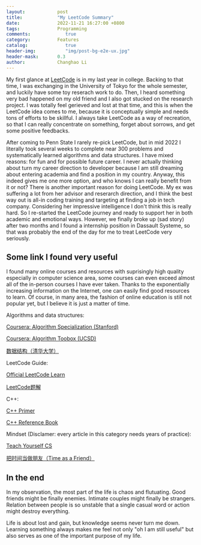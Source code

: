 ```yaml
---
layout:            post
title:             "My LeetCode Summary"
date:              2022-11-21 16:27:00 +0800
tags:              Programming
comments:			  true
category:          Features
catalog:    		  true
header-img: 		  "img/post-bg-e2e-ux.jpg"
header-mask:       0.3
author:            Changhao Li
---
```


My first glance at [LeetCode](https://leetcode.com/problemset/all/) is in my last year in college. Backing to that time, I was exchanging in the University of Tokyo for the whole semester, and luckily have some toy reserach work to do. Then, I heard something very bad happened on my old friend and I also got stucked on the research project. I was totally feel gerieved and lost at that time, and this is when the LeetCode idea comes to me, because it is conceptually simple and needs tons of efforts to be skillful. I always take LeetCode as a way of recreation, so that I can really concentrate on something, forget about sorrows, and get some positive feedbacks.

After coming to Penn State I rarely re-pick LeetCode, but in mid 2022 I literally took several weeks to complete near 300 problems and systematically learned algorithms and data structures. I have mixed reasons: for fun and for possible future career. I never actually thinking about turn my career direction to developer because I am still dreaming about entering academia and find a position in my country. Anyway, this indeed gives me one more option, and who knows I can really benefit from it or not? There is another important reason for doing LeetCode. My ex was suffering a lot from her advisor and reserarch direction, and I think the best way out is all-in coding training and targeting at finding a job in tech company. Considering her impressive intelligence I don't think this is really hard. So I re-started the LeetCode journey and ready to support her in both academic and emotional ways. However, we finally broke up (sad story) after two months and I found a internship position in Dassault Systeme, so that was probably the end of the day for me to treat LeetCode very seriously.

## Some link I found very useful

I found many online courses and resources with suprisingly high quality especially in computer science area, some courses can even exceed almost all of the in-person courses I have ever taken. Thanks to the exponentially increasing information on the Internet, one can easily find good resources to learn. Of course, in many area, the fashion of online education is still not popular yet, but I believe it is just a matter of time.

Algorithms and data structures:

[Coursera: Algorithm Specialization (Stanford)](https://www.coursera.org/learn/algorithms-divide-conquer/home/week/1)

[Coursera: Algorithm Toobox (UCSD)](https://www.coursera.org/learn/algorithmic-toolbox)

[数据结构（清华大学）](https://dsa.cs.tsinghua.edu.cn/~deng/ds/dsacpp/)


LeetCode Guide:

[Official LeetCode Learn](https://leetcode.com/explore/learn)

[LeetCode题解](https://github.com/CyC2018/CS-Notes/blob/master/notes/Leetcode%20%E9%A2%98%E8%A7%A3%20-%20%E7%9B%AE%E5%BD%95.md)


C++:

[C++ Primer](https://zhjwpku.com/assets/pdf/books/C++.Primer.5th.Edition_2013.pdf)

[C++ Reference Book](https://en.cppreference.com/w/)

Mindset (Disclamer: every article in this category needs years of practice):

[Teach Yourself CS](https://teachyourselfcs.com)

[把时间当做朋友（Time as a Friend）](https://github.com/xiaolai/time-as-a-friend)

## In the end

In my observation, the most part of the life is chaos and flutuating. Good friends might be finally enemies. Intimate couples might finally be strangers. Relation between people is so unstable that a single casual word or action might destroy everything. 

Life is about lost and gain, but knowledge seems never turn me down. Learning something always makes me feel not only "oh I am still useful" but also serves as one of the important purpose of my life.
